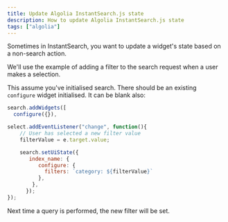 ```yaml
---
title: Update Algolia InstantSearch.js state
description: How to update Algolia InstantSearch.js state
tags: ["algolia"]
---
```


Sometimes in InstantSearch, you want to update a widget's state based on a non-search action.

We'll use the example of adding a filter to the search request when a user makes a selection.

This assume you've initialised search. There should be an existing `configure` widget initialised. It can be blank also:

```js
search.addWidgets([
  configure({}),

select.addEventListener("change", function(){
    // User has selected a new filter value
    filterValue = e.target.value;

    search.setUiState({
       index_name: {
          configure: {
            filters: `category: ${filterValue}`
          },
        },
      });
});
```

Next time a query is performed, the new filter will be set.
